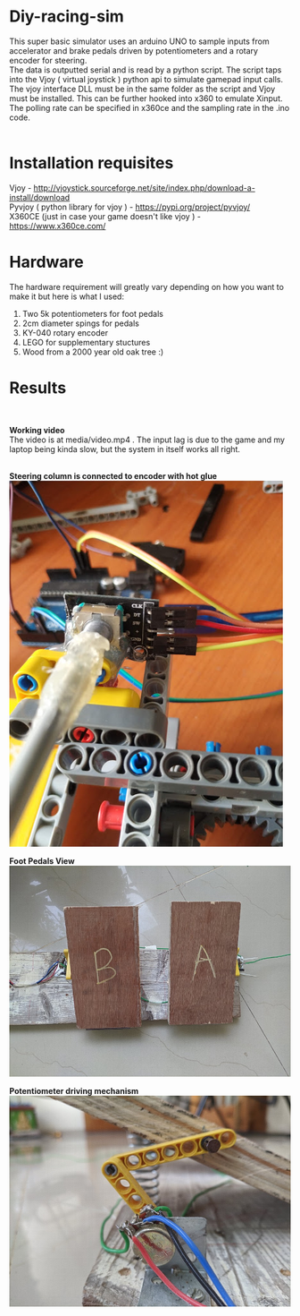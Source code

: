 # Diy-racing-sim
This super basic simulator uses an arduino UNO to sample inputs from accelerator and brake pedals driven by potentiometers and a rotary encoder for steering.<br>
The data is outputted serial and is read by a python script. The script taps into the Vjoy ( virtual joystick ) python api to simulate gamepad input calls.
<br> 
The vjoy interface DLL must be in the same folder as the script and Vjoy must be installed.
This can be further hooked into x360 to emulate Xinput. The polling rate can be specified in x360ce and the sampling rate in the .ino code. 
<br><br>

# Installation requisites
Vjoy - http://vjoystick.sourceforge.net/site/index.php/download-a-install/download <br>
Pyvjoy ( python library for vjoy ) - https://pypi.org/project/pyvjoy/ <br>
X360CE (just in case your game doesn't like vjoy ) - https://www.x360ce.com/ <br>

# Hardware
The hardware requirement will greatly vary depending on how you want to make it but here is what I used:<br>
1) Two 5k potentiometers for foot pedals<br>
2) 2cm diameter spings for pedals<br>
3) KY-040 rotary encoder<br>
4) LEGO for supplementary stuctures<br>
5) Wood from a 2000 year old oak tree :) <br>


# Results
<br>

**Working video**
<br> The video is at media/video.mp4 . The input lag is due to the game and my laptop being kinda slow, but the system in itself works all right.<br><br>

**Steering column is connected to encoder with hot glue**<br>
![](media/rotary_encode.jpg )<br>

**Foot Pedals View**<br>
![](media/pedal%20view.jpg )<br>

**Potentiometer driving mechanism**<br>
![](media/trim%20accel.jpg )<br>
